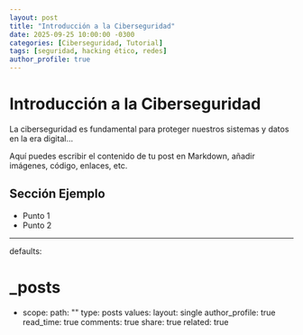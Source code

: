 ```yaml
---
layout: post
title: "Introducción a la Ciberseguridad"
date: 2025-09-25 10:00:00 -0300
categories: [Ciberseguridad, Tutorial]
tags: [seguridad, hacking ético, redes]
author_profile: true
---
```


# Introducción a la Ciberseguridad

La ciberseguridad es fundamental para proteger nuestros sistemas y datos en la era digital...

Aquí puedes escribir el contenido de tu post en Markdown, añadir imágenes, código, enlaces, etc.

## Sección Ejemplo

- Punto 1
- Punto 2

---

defaults:
  # _posts
  - scope:
      path: ""
      type: posts
    values:
      layout: single
      author_profile: true
      read_time: true
      comments: true
      share: true
      related: true
